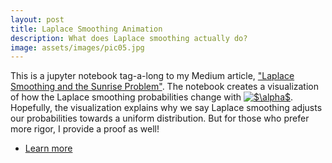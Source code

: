 ```yaml
---
layout: post
title: Laplace Smoothing Animation
description: What does Laplace smoothing actually do?
image: assets/images/pic05.jpg
---
```


This is a jupyter notebook tag-a-long to my Medium article, ["Laplace Smoothing and the Sunrise Problem"](https://medium.com/p/1ac6a22449b9/edit). 
The notebook creates a visualization of how the Laplace smoothing probabilities change with <a href="https://www.codecogs.com/eqnedit.php?latex=$\alpha$" target="_blank"><img src="https://latex.codecogs.com/gif.latex?$\alpha$" title="$\alpha$" /></a>. 
Hopefully, the visualization explains why we say Laplace smoothing adjusts our probabilities towards a uniform distribution. 
But for those who prefer more rigor, I provide a proof as well!

<ul class="actions">
    <li><a href="https://github.com/CliffordBridges/Laplace-Smoothing-Animation" class="button">Learn more</a></li>
</ul>
